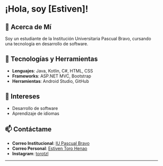# ¡Hola, soy [Estiven]!

## 👋 Acerca de Mí

Soy un estudiante de la Institución Universitaria Pascual Bravo, cursando una tecnología en desarrollo de software.

## 🔧 Tecnologías y Herramientas

- **Lenguajes**: Java, Kotlin, C#, HTML, CSS
- **Frameworks**: ASP.NET MVC, Bootstrap
- **Herramientas**: Android Studio, GitHub

## 🌟 Intereses

- Desarrollo de software
- Aprendizaje de idiomas

## 📫 Contáctame

- **Correo Institucional**: [IU Pascual Bravo](mailto:estiven.toro046@pascualbravo.edu.co)
- **Correo Personal**: [Estiven Toro Henao](mailto:estiven.toro046@gmail.co)
- **Instagram**: [torotzl](https://www.instagram.com/torotzl)

---

